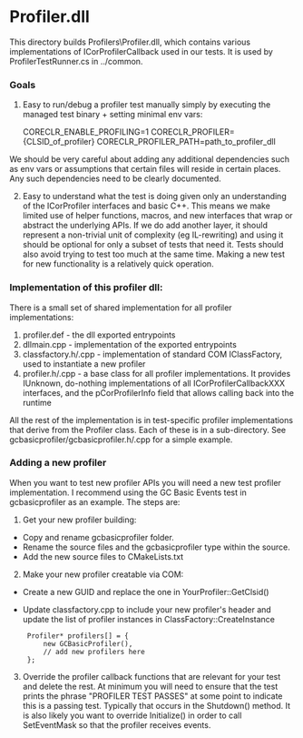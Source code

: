 # Profiler.dll

This directory builds Profilers\Profiler.dll, which contains various implementations of ICorProfilerCallback used in our tests. It is used by ProfilerTestRunner.cs in ../common.

### Goals

1) Easy to run/debug a profiler test manually simply by executing the managed test binary + setting minimal env vars:

    CORECLR_ENABLE_PROFILING=1
    CORECLR_PROFILER={CLSID_of_profiler}
    CORECLR_PROFILER_PATH=path_to_profiler_dll

We should be very careful about adding any additional dependencies such as env vars or assumptions that certain files will reside in certain places. Any such dependencies need to be clearly documented.

2) Easy to understand what the test is doing given only an understanding of the ICorProfiler interfaces and basic C++.
This means we make limited use of helper functions, macros, and new interfaces that wrap or abstract the underlying APIs. If we do add another layer, it should represent a non-trivial unit of complexity (eg IL-rewriting) and using it should be optional for only a subset of tests that need it. Tests should also avoid trying to test too much at the same time. Making a new test for new functionality is a relatively quick operation.


### Implementation of this profiler dll:

There is a small set of shared implementation for all profiler implementations:

1. profiler.def - the dll exported entrypoints
2. dllmain.cpp - implementation of the exported entrypoints
3. classfactory.h/.cpp - implementation of standard COM IClassFactory, used to instantiate a new profiler
4. profiler.h/.cpp - a base class for all profiler implementations. It provides IUnknown, do-nothing implementations of all ICorProfilerCallbackXXX interfaces, and the pCorProfilerInfo field that allows calling back into the runtime

All the rest of the implementation is in test-specific profiler implementations that derive from the Profiler class. Each of these is in a sub-directory. See gcbasicprofiler/gcbasicprofiler.h/.cpp for a simple example.

### Adding a new profiler

When you want to test new profiler APIs you will need a new test profiler implementation. I recommend using the GC Basic Events test in gcbasicprofiler as an example. The steps are:

1) Get your new profiler building:

 - Copy and rename gcbasicprofiler folder.
 - Rename the source files and the gcbasicprofiler type within the source.
 - Add the new source files to CMakeLists.txt

2) Make your new profiler creatable via COM:

 - Create a new GUID and replace the one in YourProfiler::GetClsid()
 - Update classfactory.cpp to include your new profiler's header and update the list of profiler instances in ClassFactory::CreateInstance

        Profiler* profilers[] = {
    		new GCBasicProfiler(),
    		// add new profilers here
    	};

3) Override the profiler callback functions that are relevant for your test and delete the rest. At minimum you will need to ensure that the test prints the phrase "PROFILER TEST PASSES" at some point to indicate this is a passing test. Typically that occurs in the Shutdown() method. It is also likely you want to override Initialize() in order to call SetEventMask so that the profiler receives events.
